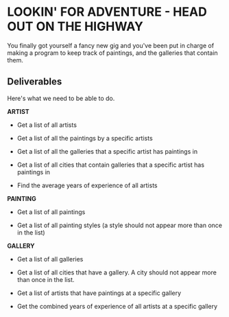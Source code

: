 # LOOKIN' FOR ADVENTURE - HEAD OUT ON THE HIGHWAY

You finally got yourself a fancy new gig and you've been put in charge of making a program to keep track of paintings, and the galleries that contain them.  

## Deliverables

Here's what we need to be able to do.

**ARTIST**

  - Get a list of all artists

  - Get a list of all the paintings by a specific artists

  - Get a list of all the galleries that a specific artist has paintings in

  - Get a list of all cities that contain galleries that a specific artist has paintings in

  - Find the average years of experience of all artists


**PAINTING**

  - Get a list of all paintings

  - Get a list of all painting styles (a style should not appear more than once in the list)

**GALLERY**

  - Get a list of all galleries

  - Get a list of all cities that have a gallery. A city should not appear more than once in the list.

  - Get a list of artists that have paintings at a specific gallery

  - Get the combined years of experience of all artists at a specific gallery
